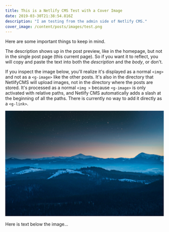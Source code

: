 ```yaml
---
title: This is a Netlify CMS Test with a Cover Image
date: 2019-03-30T21:38:54.816Z
description: "I am testing from the admin side of Netlify CMS."
cover_image: /content/posts/images/test.png
---
```


Here are some important things to keep in mind.

The description shows up in the post preview, like in the homepage, but not in the single post page (this current page). So if you want it to reflect, you will copy and paste the text into both the _description_ and the _body_, or don't.

If you inspect the image below, you'll realize it's displayed as a normal `<img>` and not as a `<g-image>` like the other posts. It's also in the directory that NetlifyCMS will upload images, not in the directory where the posts are stored. It's processed as a normal `<img >` because `<g-image>` is only activated with relative paths, and Netlify CMS automatically adds a slash at the beginning of all the paths. There is currently no way to add it directly as a `<g-link>`.

![](/content/posts/images/alexandr-podvalny-220262-unsplash.jpg)

Here is text below the image...
